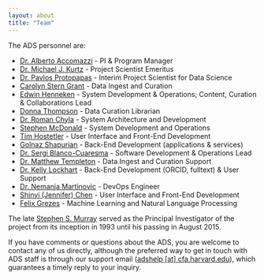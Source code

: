 ```yaml
---
layout: about
title: "Team"
---
```


The ADS personnel are:

- [Dr. Alberto Accomazzi](../team/team/aaccomazzi.html) - PI & Program Manager  
- [Dr. Michael J. Kurtz](../team/team/mkurtz.html) - Project Scientist Emeritus
- [Dr. Pavlos Protopapas](../team/team/pprotopapas.html) - Interim Project Scientist for Data Science
- [Carolyn Stern Grant](../team/team/csterngrant.html) - Data Ingest and Curation  
- [Edwin Henneken](../team/team/ehenneken.html) - System Development & Operations; Content, Curation & Collaborations Lead
- [Donna Thompson](../team/team/dthompson.html) - Data Curation Librarian  
- [Dr. Roman Chyla](../team/team/rchyla.html) - System Architecture and Development  
- [Stephen McDonald](../team/team/smcdonald.html) - System Development and Operations  
- [Tim Hostetler](../team/team/thostetler.html) - User Interface and Front-End Development  
- [Golnaz Shapurian](../team/team/gshapurian.html) - Back-End Development (applications & services)  
- [Dr. Sergi Blanco-Cuaresma](../team/team/sblancocuaresma.html) - Software Development & Operations Lead
- [Dr. Matthew Templeton](../team/team/mtempleton.html) - Data Ingest and Curation Support  
- [Dr. Kelly Lockhart](../team/team/klockhart.html) - Back-End Development (ORCID, fulltext) & User Support
- [Dr. Nemanja Martinovic](../team/team/nmartinovic.html) - DevOps Engineer
- [Shinyi (Jennifer) Chen](../team/team/schen.html) - User Interface and Front-End Development  
- [Felix Grezes](../team/team/fgrezes.html) - Machine Learning and Natural Language Processing  

The late [Stephen S. Murray](https://www.cfa.harvard.edu/news/2015-17) served as the Principal Investigator of the project from its inception in 1993 until his passing in August 2015.

If you have comments or questions about the ADS, you are welcome to contact any of us directly, although the preferred way to get in touch with ADS staff is through our support email ([adshelp [at] cfa.harvard.edu](mailto:adshelp@cfa.harvard.edu)), which guarantees a timely reply to your inquiry.

